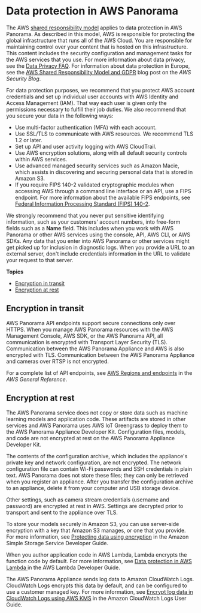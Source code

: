 # Data protection in AWS Panorama<a name="security-dataprotection"></a>

The AWS [shared responsibility model](http://aws.amazon.com/compliance/shared-responsibility-model/) applies to data protection in AWS Panorama\. As described in this model, AWS is responsible for protecting the global infrastructure that runs all of the AWS Cloud\. You are responsible for maintaining control over your content that is hosted on this infrastructure\. This content includes the security configuration and management tasks for the AWS services that you use\. For more information about data privacy, see the [Data Privacy FAQ](http://aws.amazon.com/compliance/data-privacy-faq)\. For information about data protection in Europe, see the [AWS Shared Responsibility Model and GDPR](http://aws.amazon.com/blogs/security/the-aws-shared-responsibility-model-and-gdpr/) blog post on the *AWS Security Blog*\.

For data protection purposes, we recommend that you protect AWS account credentials and set up individual user accounts with AWS Identity and Access Management \(IAM\)\. That way each user is given only the permissions necessary to fulfill their job duties\. We also recommend that you secure your data in the following ways:
+ Use multi\-factor authentication \(MFA\) with each account\.
+ Use SSL/TLS to communicate with AWS resources\. We recommend TLS 1\.2 or later\.
+ Set up API and user activity logging with AWS CloudTrail\.
+ Use AWS encryption solutions, along with all default security controls within AWS services\.
+ Use advanced managed security services such as Amazon Macie, which assists in discovering and securing personal data that is stored in Amazon S3\.
+ If you require FIPS 140\-2 validated cryptographic modules when accessing AWS through a command line interface or an API, use a FIPS endpoint\. For more information about the available FIPS endpoints, see [Federal Information Processing Standard \(FIPS\) 140\-2](http://aws.amazon.com/compliance/fips/)\.

We strongly recommend that you never put sensitive identifying information, such as your customers' account numbers, into free\-form fields such as a **Name** field\. This includes when you work with AWS Panorama or other AWS services using the console, API, AWS CLI, or AWS SDKs\. Any data that you enter into AWS Panorama or other services might get picked up for inclusion in diagnostic logs\. When you provide a URL to an external server, don't include credentials information in the URL to validate your request to that server\.

**Topics**
+ [Encryption in transit](#security-privacy-intransit)
+ [Encryption at rest](#security-privacy-atrest)

## Encryption in transit<a name="security-privacy-intransit"></a>

AWS Panorama API endpoints support secure connections only over HTTPS\. When you manage AWS Panorama resources with the AWS Management Console, AWS SDK, or the AWS Panorama API, all communication is encrypted with Transport Layer Security \(TLS\)\. Communication between the AWS Panorama Appliance and AWS is also encrypted with TLS\. Communication between the AWS Panorama Appliance and cameras over RTSP is not encrypted\.

For a complete list of API endpoints, see [AWS Regions and endpoints](https://docs.aws.amazon.com/general/latest/gr/rande.html) in the *AWS General Reference*\.

## Encryption at rest<a name="security-privacy-atrest"></a>

The AWS Panorama service does not copy or store data such as machine learning models and application code\. These artifacts are stored in other services and AWS Panorama uses AWS IoT Greengrass to deploy them to the AWS Panorama Appliance Developer Kit\. Configuration files, models, and code are not encrypted at rest on the AWS Panorama Appliance Developer Kit\.

The contents of the configuration archive, which includes the appliance's private key and network configuration, are not encrypted\. The network configuration file can contain Wi\-Fi passwords and SSH credentials in plain text\. AWS Panorama does not store these files; they can only be retrieved when you register an appliance\. After you transfer the configuration archive to an appliance, delete it from your computer and USB storage device\.

Other settings, such as camera stream credentials \(username and password\) are encrypted at rest in AWS\. Settings are decrypted prior to transport and sent to the appliance over TLS\.

To store your models securely in Amazon S3, you can use server\-side encryption with a key that Amazon S3 manages, or one that you provide\. For more information, see [Protecting data using encryption](https://docs.aws.amazon.com/AmazonS3/latest/dev/UsingEncryption.html) in the Amazon Simple Storage Service Developer Guide\.

When you author application code in AWS Lambda, Lambda encrypts the function code by default\. For more information, see [Data protection in AWS Lambda ](https://docs.aws.amazon.com/lambda/latest/dg/security-dataprotection.html) in the AWS Lambda Developer Guide\.

The AWS Panorama Appliance sends log data to Amazon CloudWatch Logs\. CloudWatch Logs encrypts this data by default, and can be configured to use a customer managed key\. For more information, see [Encrypt log data in CloudWatch Logs using AWS KMS](https://docs.aws.amazon.com/AmazonCloudWatch/latest/logs/encrypt-log-data-kms.html) in the Amazon CloudWatch Logs User Guide\.